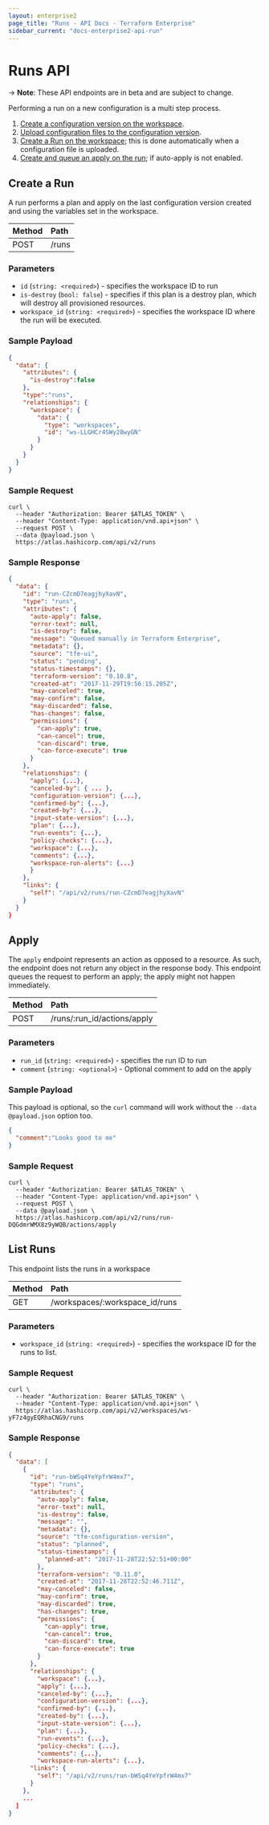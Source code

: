 ```yaml
---
layout: enterprise2
page_title: "Runs - API Docs - Terraform Enterprise"
sidebar_current: "docs-enterprise2-api-run"
---
```


# Runs API

-> **Note**: These API endpoints are in beta and are subject to change.

Performing a run on a new configuration is a multi step process.

1. [Create a configuration version on the workspace](./configuration-versions.html#create-a-configuration-version).
2. [Upload configuration files to the configuration version](./configuration-versions.html#upload-configuration-files).
3. [Create a Run on the workspace](#create-a-run); this is done automatically when a configuration file is uploaded.
4. [Create and queue an apply on the run](#apply); if auto-apply is not enabled.

## Create a Run

A run performs a plan and apply on the last configuration version created and using the variables set in the workspace.

| Method | Path           |
| :----- | :------------- |
| POST | /runs |

### Parameters

- `id` (`string: <required>`) - specifies the workspace ID to run
- `is-destroy` (`bool: false`) - specifies if this plan is a destroy plan, which will destroy all provisioned resources.
- `workspace_id` (`string: <required>`) - specifies the workspace ID where the run will be executed.

### Sample Payload

```json
{
  "data": {
    "attributes": {
      "is-destroy":false
    },
    "type":"runs",
    "relationships": {
      "workspace": {
        "data": {
          "type": "workspaces",
          "id": "ws-LLGHCr4SWy28wyGN"
        }
      }
    }
  }
}
```

### Sample Request

```shell
curl \
  --header "Authorization: Bearer $ATLAS_TOKEN" \
  --header "Content-Type: application/vnd.api+json" \
  --request POST \
  --data @payload.json \
  https://atlas.hashicorp.com/api/v2/runs
```

### Sample Response

```json
{
  "data": {
    "id": "run-CZcmD7eagjhyXavN",
    "type": "runs",
    "attributes": {
      "auto-apply": false,
      "error-text": null,
      "is-destroy": false,
      "message": "Queued manually in Terraform Enterprise",
      "metadata": {},
      "source": "tfe-ui",
      "status": "pending",
      "status-timestamps": {},
      "terraform-version": "0.10.8",
      "created-at": "2017-11-29T19:56:15.205Z",
      "may-canceled": true,
      "may-confirm": false,
      "may-discarded": false,
      "has-changes": false,
      "permissions": {
        "can-apply": true,
        "can-cancel": true,
        "can-discard": true,
        "can-force-execute": true
      }
    },
    "relationships": {
      "apply": {...},
      "canceled-by": { ... },
      "configuration-version": {...},
      "confirmed-by": {...},
      "created-by": {...},
      "input-state-version": {...},
      "plan": {...},
      "run-events": {...},
      "policy-checks": {...},
      "workspace": {...},
      "comments": {...},
      "workspace-run-alerts": {...}
      }
    },
    "links": {
      "self": "/api/v2/runs/run-CZcmD7eagjhyXavN"
    }
  }
}
```

## Apply

The `apply` endpoint represents an action as opposed to a resource. As such, the endpoint does not return any object in the response body. This endpoint queues the request to perform an apply; the apply might not happen immediately.

| Method | Path           |
| :----- | :------------- |
| POST | /runs/:run_id/actions/apply |

### Parameters

- `run_id` (`string: <required>`) - specifies the run ID to run
- `comment` (`string: <optional>`) - Optional comment to add on the apply

### Sample Payload

This payload is optional, so the `curl` command will work without the `--data @payload.json` option too.

```json
{
  "comment":"Looks good to me"
}
```

### Sample Request

```shell
curl \
  --header "Authorization: Bearer $ATLAS_TOKEN" \
  --header "Content-Type: application/vnd.api+json" \
  --request POST \
  --data @payload.json \
  https://atlas.hashicorp.com/api/v2/runs/run-DQGdmrWMX8z9yWQB/actions/apply
```


## List Runs

This endpoint lists the runs in a workspace

| Method | Path           |
| :----- | :------------- |
| GET | /workspaces/:workspace_id/runs |

### Parameters

- `workspace_id` (`string: <required>`) - specifies the workspace ID for the runs to list.

### Sample Request

```shell
curl \
  --header "Authorization: Bearer $ATLAS_TOKEN" \
  --header "Content-Type: application/vnd.api+json" \
  https://atlas.hashicorp.com/api/v2/workspaces/ws-yF7z4gyEQRhaCNG9/runs
```

### Sample Response

```json
{
  "data": [
    {
      "id": "run-bWSq4YeYpfrW4mx7",
      "type": "runs",
      "attributes": {
        "auto-apply": false,
        "error-text": null,
        "is-destroy": false,
        "message": "",
        "metadata": {},
        "source": "tfe-configuration-version",
        "status": "planned",
        "status-timestamps": {
          "planned-at": "2017-11-28T22:52:51+00:00"
        },
        "terraform-version": "0.11.0",
        "created-at": "2017-11-28T22:52:46.711Z",
        "may-canceled": false,
        "may-confirm": true,
        "may-discarded": true,
        "has-changes": true,
        "permissions": {
          "can-apply": true,
          "can-cancel": true,
          "can-discard": true,
          "can-force-execute": true
        }
      },
      "relationships": {
        "workspace": {...},
        "apply": {...},
        "canceled-by": {...},
        "configuration-version": {...},
        "confirmed-by": {...},
        "created-by": {...},
        "input-state-version": {...},
        "plan": {...},
        "run-events": {...},
        "policy-checks": {...},
        "comments": {...},
        "workspace-run-alerts": {...},
      "links": {
        "self": "/api/v2/runs/run-bWSq4YeYpfrW4mx7"
      }
    },
    ...
  ]
}
```